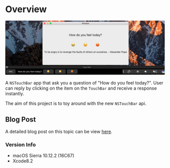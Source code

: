 # Overview
![](final.png)

A `NSTouchBar` app that ask you a question of "How do you feel today?". User can reply by clicking on the item on the `TouchBar` and receive a response instantly.

The aim of this project is to toy around with the new `NSTouchBar` api.

## Blog Post
A detailed blog post on this topic can be view [here](http://www.botzeta.com/post/5/).


### Version Info
- macOS Sierra 10.12.2 (16C67)
- Xcode8.2
